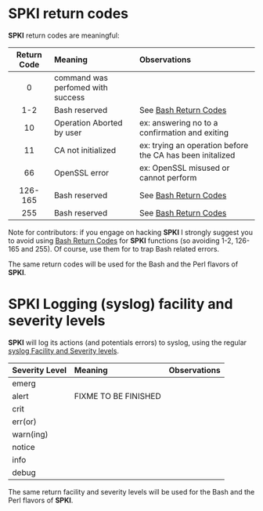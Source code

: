 [Bash Return Codes]: http://tldp.org/LDP/abs/html/exitcodes.html
[syslog Facility and Severity levels]: http://en.wikipedia.org/wiki/Syslog

# SPKI return codes

**SPKI** return codes are meaningful:

Return Code | Meaning                           | Observations
:----------:| :-------------------------------- | :-----
0           | command was perfomed with success | 
1-2         | Bash reserved                     | See [Bash Return Codes] 
10          | Operation Aborted by user         | ex: answering no to a confirmation and exiting
11          | CA not initialized                | ex: trying an operation before the CA has been initalized
66          | OpenSSL error                     | ex: OpenSSL misused or cannot perform
126-165     | Bash reserved                     | See [Bash Return Codes]
255         | Bash reserved                     | See [Bash Return Codes]

Note for contributors: if you engage on hacking **SPKI** I strongly suggest you to avoid using [Bash Return Codes] for **SPKI** functions (so avoiding 1-2, 126-165 and 255). Of course, use them for to trap Bash related errors.

The same return codes will be used for the Bash and the Perl flavors of **SPKI**.

# SPKI Logging (syslog) facility and severity levels

**SPKI** will log its actions (and potentials errors) to syslog, using the regular [syslog Facility and Severity levels].

Severity Level | Meaning | Observations
:------------- | :------ | :------------ 
emerg          |         | 
alert          | FIXME TO BE FINISHED
crit           |
err(or)        |
warn(ing)      |
notice         |
info           |
debug          |

The same return facility and severity levels will be used for the Bash and the Perl flavors of **SPKI**.
